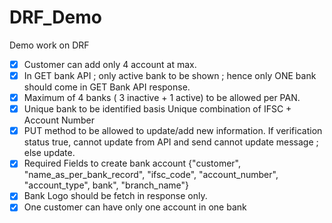 # DRF_Demo

Demo work on DRF

- [X] Customer can add only 4 account at max.
- [X] In GET bank API ; only active bank to be shown ; hence only ONE bank should come in GET Bank API response.
- [X] Maximum of 4 banks ( 3 inactive + 1 active) to be allowed per PAN.
- [X] Unique bank to be identified basis Unique combination of IFSC + Account Number
- [X] PUT method to be allowed to update/add new information. If verification status true, cannot update from API and send cannot update message ; else update.
- [X] Required Fields to create bank account {"customer", "name_as_per_bank_record", "ifsc_code", "account_number", "account_type", bank", "branch_name"}
- [X] Bank Logo should be fetch in response only.
- [X] One customer can have only one account in one bank
